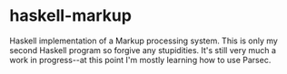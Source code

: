 haskell-markup
==============

Haskell implementation of a Markup processing system. This is only my second Haskell program so forgive any stupidities.
It's still very much a work in progress--at this point I'm mostly learning how to use Parsec.
